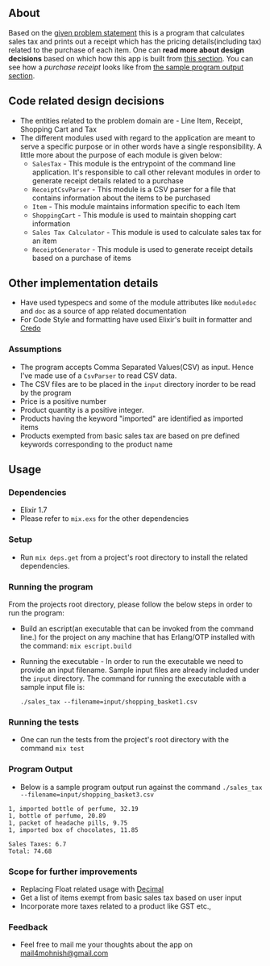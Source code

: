 ## About

Based on the [given problem statement](https://github.com/boddhisattva/sales_tax/blob/master/problem_statement.md) this is a program that calculates sales tax and prints out a receipt which has the pricing details(including tax) related to the purchase of each item. One can **read more about design decisions** based on which how this app is built from [this section](https://github.com/boddhisattva/sales_tax/blob/master/README.md#code-related-design-decisions). You can see how a *purchase receipt* looks like from [the sample program output section](https://github.com/boddhisattva/sales_tax/blob/master/README.md#program-output).

## Code related design decisions

* The entities related to the problem domain are - Line Item, Receipt, Shopping Cart and  Tax
* The different modules used with regard to the application are meant to serve a specific purpose or in other words have a single responsibility. A little more about the purpose of each module is given below:
  * `SalesTax` - This module is the entrypoint of the command line application. It's responsible to call other relevant modules in order to generate receipt details related to a purchase
  * `ReceiptCsvParser` - This module is a CSV parser for a file that contains information about the items to be purchased
  * `Item` - This module maintains information specific to each Item
  * `ShoppingCart` - This module is used to maintain shopping cart information
  * `Sales Tax Calculator` - This module is used to calculate sales tax for an item
  * `ReceiptGenerator` - This module is used to generate receipt details based on a purchase of items

## Other implementation details
* Have used typespecs and some of the module attributes like `moduledoc` and `doc` as a source of app related documentation
* For Code Style and formatting have used Elixir's built in formatter and [Credo](https://github.com/rrrene/credo)

### Assumptions
* The program accepts Comma Separated Values(CSV) as input. Hence I've made use of a `CsvParser` to read CSV data.
* The CSV files are to be placed in the `input` directory inorder to be read by the program
* Price is a positive number
* Product quantity is a positive integer.
* Products having the keyword "imported" are identified as imported items
* Products exempted from basic sales tax are based on pre defined keywords corresponding to the product name

## Usage

### Dependencies
* Elixir 1.7
* Please refer to `mix.exs` for the other dependencies

### Setup

* Run `mix deps.get` from a project's root directory to install the related dependencies.

### Running the program
From the projects root directory, please follow the below steps in order to run the program:


  * Build an escript(an executable that can be invoked from the command line.) for the project on any machine that has Erlang/OTP installed  with the command:
    `mix escript.build`

  * Running the executable - In order to run the executable we need to provide an input filename. Sample input files are already included under the `input` directory. The command for running the executable with a sample input file is:

    `./sales_tax --filename=input/shopping_basket1.csv`

### Running the tests
* One can run the tests from the project's root directory with the command `mix test`

### Program Output

* Below is a sample program output run against the command `./sales_tax --filename=input/shopping_basket3.csv`

```
1, imported bottle of perfume, 32.19
1, bottle of perfume, 20.89
1, packet of headache pills, 9.75
1, imported box of chocolates, 11.85

Sales Taxes: 6.7
Total: 74.68
```

### Scope for further improvements
* Replacing Float related usage with [Decimal](https://github.com/ericmj/decimal)
* Get a list of items exempt from basic sales tax based on user input
* Incorporate more taxes related to a product like GST etc.,

### Feedback
* Feel free to mail me your thoughts about the app on mail4mohnish@gmail.com
